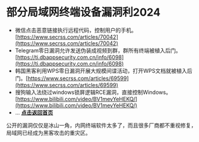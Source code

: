 # 部分局域网终端设备漏洞利2024

* 微信点击恶意链接执行远程代码，控制用户的手机。 [https://www.secrss.com/articles/70042](https://www.secrss.com/articles/70042)
* Telegram零日漏洞允许发送伪装成视频到群，群所有终端被植入后门。 [https://ti.dbappsecurity.com.cn/info/6098](https://ti.dbappsecurity.com.cn/info/6098)
* 韩国黑客利用WPS零日漏洞开展大规模间谍活动，打开WPS文档就被植入后门。[https://www.secrss.com/articles/69599](https://www.secrss.com/articles/69599)
* 搜狗输入法绕过windows锁屏逻辑RCE漏洞，直接控制Windows。 [https://www.bilibili.com/video/BV1mevYeHEKQ/](https://www.bilibili.com/video/BV1mevYeHEKQ/)
* ...
 	 	[**点击返回首页**](./README.md)
 	
公开的漏洞仅仅是冰山一角，内网终端软件太多了，而且很多厂商都不重视修复，局域网已经成为黑客攻击的重灾区。

